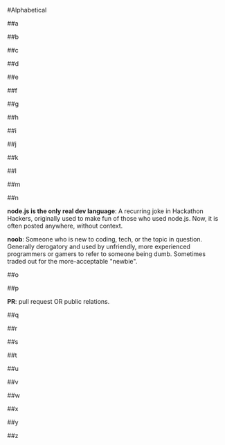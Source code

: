 #Alphabetical

##a

##b

##c

##d

##e

##f

##g

##h

##i

##j

##k

##l

##m

##n

__node.js is the only real dev language__: A recurring joke in Hackathon Hackers, originally used to make fun of those who used node.js. Now, it is often posted anywhere, without context.

__noob__: Someone who is new to coding, tech, or the topic in question. Generally derogatory and used by unfriendly, more experienced programmers or gamers to refer to someone being dumb. Sometimes traded out for the more-acceptable "newbie".

##o

##p

__PR__: pull request OR public relations.

##q

##r

##s

##t

##u

##v

##w

##x

##y

##z

